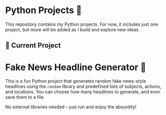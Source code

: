 # Python Projects 🐍

This repository contains my Python projects. For now, it includes just one project, but more will be added as I build and explore new ideas.

## 📌 Current Project

# Fake News Headline Generator 📰

This is a fun Python project that generates random fake news-style headlines using the `random` library and predefined lists of subjects, actions, and locations. You can choose how many headlines to generate, and even save them to a file.

No external libraries needed – just run and enjoy the absurdity!




